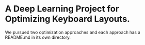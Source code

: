 # A Deep Learning Project for Optimizing Keyboard Layouts.
We pursued two optimization approaches and each approach has a README.md in its own directory.
